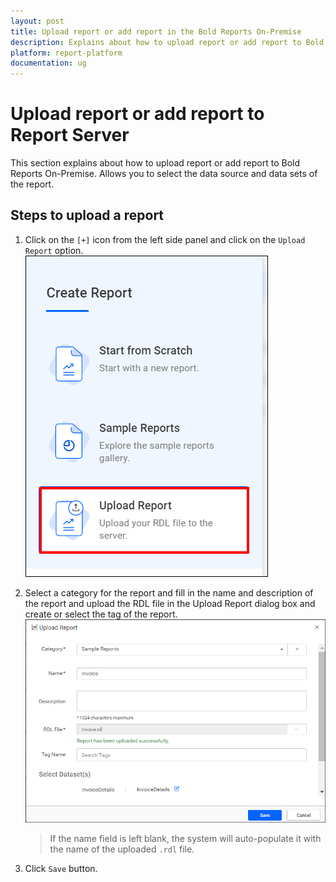 ```yaml
---
layout: post
title: Upload report or add report in the Bold Reports On-Premise
description: Explains about how to upload report or add report to Bold Reports On-Premise. Allows you to select the data source and data sets of the report.
platform: report-platform
documentation: ug
---
```


# Upload report or add report to Report Server

This section explains about how to upload report or add report to Bold Reports On-Premise. Allows you to select the data source and data sets of the report.

## Steps to upload a report

1. Click on the `[+]` icon from the left side panel and click on the `Upload Report` option.
    ![Upload button](/static/assets/on-premise/images/manage-content/manage-reports/upload-report-new.png)

2. Select a category for the report and fill in the name and description of the report and upload the RDL file in the Upload Report dialog box and create or select the tag of the report.
    ![Upload Report](/static/assets/on-premise/images/manage-content/manage-reports/upload-report-dialog.png)

    > If the name field is left blank, the system will auto-populate it with the name of the uploaded `.rdl` file.
3. Click `Save` button.
